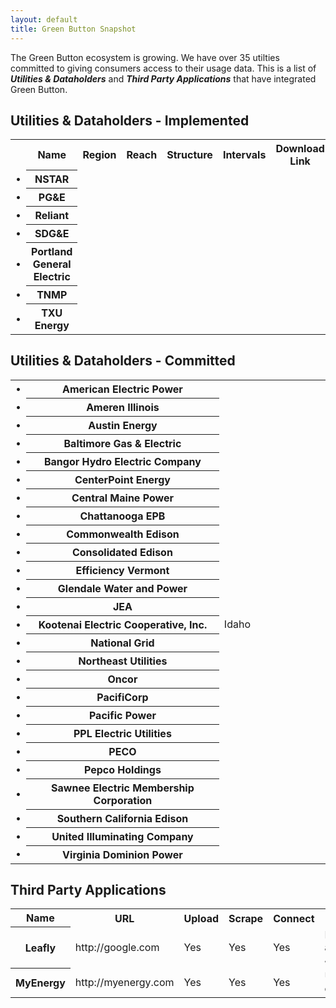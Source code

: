 ```yaml
---
layout: default
title: Green Button Snapshot
---
```


The Green Button ecosystem is growing. We have over 35 utilties committed to giving consumers access to their usage data. This is a list of ***Utilities & Dataholders*** and ***Third Party Applications*** that have integrated Green Button.


## Utilities & Dataholders - Implemented

<table>
	<tr>
		<th class="table-column"></th>
		<th class="table-column">Name</th>
		<th class="table-column">Region</th>
		<th class="table-column">Reach</th>
		<th class="table-column">Structure</th>
		<th class="table-column">Intervals</th>
		<th class="table-column">Download Link</th>
		<th class="table-column">Certification</th>
		<th class="table-column">Connect</th>
		<th class="table-column">Notes</th>
	</tr>
	<tr>
		<td class="status-none">&bull;</td> <!-- Status -->
		<th>NSTAR</th> <!-- Name -->
		<td></td> <!-- Region -->
		<td></td> <!-- Reach -->
		<td></td> <!-- Structure -->
		<td></td> <!-- Intervals -->
		<td></td> <!-- Download Link -->
		<td></td> <!-- Certification -->
		<td></td> <!-- Connect -->
		<td></td> <!-- Notes -->
	</tr>
	<tr>
		<td class="status-none">&bull;</td> <!-- Status -->
		<th>PG&amp;E</th> <!-- Name -->
		<td></td> <!-- Region -->
		<td></td> <!-- Reach -->
		<td></td> <!-- Structure -->
		<td></td> <!-- Intervals -->
		<td></td> <!-- Download Link -->
		<td></td> <!-- Certification -->
		<td></td> <!-- Connect -->
		<td></td> <!-- Notes -->
	</tr>
	<tr>
		<td class="status-none">&bull;</td> <!-- Status -->
		<th>Reliant</th> <!-- Name -->
		<td></td> <!-- Region -->
		<td></td> <!-- Reach -->
		<td></td> <!-- Structure -->
		<td></td> <!-- Intervals -->
		<td></td> <!-- Download Link -->
		<td></td> <!-- Certification -->
		<td></td> <!-- Connect -->
		<td></td> <!-- Notes -->
	</tr>
	<tr>
		<td class="status-none">&bull;</td> <!-- Status -->
		<th>SDG&amp;E</th> <!-- Name -->
		<td></td> <!-- Region -->
		<td></td> <!-- Reach -->
		<td></td> <!-- Structure -->
		<td></td> <!-- Intervals -->
		<td></td> <!-- Download Link -->
		<td></td> <!-- Certification -->
		<td></td> <!-- Connect -->
		<td></td> <!-- Notes -->
	</tr>
	<tr>
		<td class="status-none">&bull;</td> <!-- Status -->
		<th>Portland General Electric</th> <!-- Name -->
		<td></td> <!-- Region -->
		<td></td> <!-- Reach -->
		<td></td> <!-- Structure -->
		<td></td> <!-- Intervals -->
		<td></td> <!-- Download Link -->
		<td></td> <!-- Certification -->
		<td></td> <!-- Connect -->
		<td></td> <!-- Notes -->
	</tr>
	<tr>
		<td class="status-none">&bull;</td> <!-- Status -->
		<th>TNMP</th> <!-- Name -->
		<td></td> <!-- Region -->
		<td></td> <!-- Reach -->
		<td></td> <!-- Structure -->
		<td></td> <!-- Intervals -->
		<td></td> <!-- Download Link -->
		<td></td> <!-- Certification -->
		<td></td> <!-- Connect -->
		<td></td> <!-- Notes -->
	</tr>
	<tr>
		<td class="status-none">&bull;</td> <!-- Status -->
		<th>TXU Energy</th> <!-- Name -->
		<td></td> <!-- Region -->
		<td></td> <!-- Reach -->
		<td></td> <!-- Structure -->
		<td></td> <!-- Intervals -->
		<td></td> <!-- Download Link -->
		<td></td> <!-- Certification -->
		<td></td> <!-- Connect -->
		<td></td> <!-- Notes -->
	</tr>
</table>

## Utilities & Dataholders - Committed

<table>
	<tr>
		<td class="status-none">&bull;</td> <!-- Status -->
		<th>American Electric Power</th> <!-- Name -->
		<td></td> <!-- Region -->
		<td></td> <!-- Reach -->
		<td></td> <!-- Structure -->
		<td></td> <!-- Intervals -->
		<td></td> <!-- Download Link -->
		<td></td> <!-- Certification -->
		<td></td> <!-- Connect -->
		<td></td> <!-- Notes -->
	</tr>
	<tr>
		<td class="status-none">&bull;</td> <!-- Status -->
		<th>Ameren Illinois</th> <!-- Name -->
		<td></td> <!-- Region -->
		<td></td> <!-- Reach -->
		<td></td> <!-- Structure -->
		<td></td> <!-- Intervals -->
		<td></td> <!-- Download Link -->
		<td></td> <!-- Certification -->
		<td></td> <!-- Connect -->
		<td></td> <!-- Notes -->
	</tr>
	<tr>
		<td class="status-none">&bull;</td> <!-- Status -->
		<th>Austin Energy</th> <!-- Name -->
		<td></td> <!-- Region -->
		<td></td> <!-- Reach -->
		<td></td> <!-- Structure -->
		<td></td> <!-- Intervals -->
		<td></td> <!-- Download Link -->
		<td></td> <!-- Certification -->
		<td></td> <!-- Connect -->
		<td></td> <!-- Notes -->
	</tr>
	<tr>
		<td class="status-none">&bull;</td> <!-- Status -->
		<th>Baltimore Gas &amp; Electric</th> <!-- Name -->
		<td></td> <!-- Region -->
		<td></td> <!-- Reach -->
		<td></td> <!-- Structure -->
		<td></td> <!-- Intervals -->
		<td></td> <!-- Download Link -->
		<td></td> <!-- Certification -->
		<td></td> <!-- Connect -->
		<td></td> <!-- Notes -->
	</tr>
	<tr>
		<td class="status-none">&bull;</td> <!-- Status -->
		<th>Bangor Hydro Electric Company</th> <!-- Name -->
		<td></td> <!-- Region -->
		<td></td> <!-- Reach -->
		<td></td> <!-- Structure -->
		<td></td> <!-- Intervals -->
		<td></td> <!-- Download Link -->
		<td></td> <!-- Certification -->
		<td></td> <!-- Connect -->
		<td></td> <!-- Notes -->
	</tr>
	<tr>
		<td class="status-none">&bull;</td> <!-- Status -->
		<th>CenterPoint Energy</th> <!-- Name -->
		<td></td> <!-- Region -->
		<td></td> <!-- Reach -->
		<td></td> <!-- Structure -->
		<td></td> <!-- Intervals -->
		<td></td> <!-- Download Link -->
		<td></td> <!-- Certification -->
		<td></td> <!-- Connect -->
		<td></td> <!-- Notes -->
	</tr>
	<tr>
		<td class="status-none">&bull;</td> <!-- Status -->
		<th>Central Maine Power</th> <!-- Name -->
		<td></td> <!-- Region -->
		<td></td> <!-- Reach -->
		<td></td> <!-- Structure -->
		<td></td> <!-- Intervals -->
		<td></td> <!-- Download Link -->
		<td></td> <!-- Certification -->
		<td></td> <!-- Connect -->
		<td></td> <!-- Notes -->
	</tr>
	<tr>
		<td class="status-none">&bull;</td> <!-- Status -->
		<th>Chattanooga EPB</th> <!-- Name -->
		<td></td> <!-- Region -->
		<td></td> <!-- Reach -->
		<td></td> <!-- Structure -->
		<td></td> <!-- Intervals -->
		<td></td> <!-- Download Link -->
		<td></td> <!-- Certification -->
		<td></td> <!-- Connect -->
		<td></td> <!-- Notes -->
	</tr>
	<tr>
		<td class="status-none">&bull;</td> <!-- Status -->
		<th>Commonwealth Edison</th> <!-- Name -->
		<td></td> <!-- Region -->
		<td></td> <!-- Reach -->
		<td></td> <!-- Structure -->
		<td></td> <!-- Intervals -->
		<td></td> <!-- Download Link -->
		<td></td> <!-- Certification -->
		<td></td> <!-- Connect -->
		<td></td> <!-- Notes -->
	</tr>
	<tr>
		<td class="status-none">&bull;</td> <!-- Status -->
		<th>Consolidated Edison</th> <!-- Name -->
		<td></td> <!-- Region -->
		<td></td> <!-- Reach -->
		<td></td> <!-- Structure -->
		<td></td> <!-- Intervals -->
		<td></td> <!-- Download Link -->
		<td></td> <!-- Certification -->
		<td></td> <!-- Connect -->
		<td></td> <!-- Notes -->
	</tr>
	<tr>
		<td class="status-none">&bull;</td> <!-- Status -->
		<th>Efficiency Vermont</th> <!-- Name -->
		<td></td> <!-- Region -->
		<td></td> <!-- Reach -->
		<td></td> <!-- Structure -->
		<td></td> <!-- Intervals -->
		<td></td> <!-- Download Link -->
		<td></td> <!-- Certification -->
		<td></td> <!-- Connect -->
		<td></td> <!-- Notes -->
	</tr>
	<tr>
		<td class="status-none">&bull;</td> <!-- Status -->
		<th>Glendale Water and Power</th> <!-- Name -->
		<td></td> <!-- Region -->
		<td></td> <!-- Reach -->
		<td></td> <!-- Structure -->
		<td></td> <!-- Intervals -->
		<td></td> <!-- Download Link -->
		<td></td> <!-- Certification -->
		<td></td> <!-- Connect -->
		<td></td> <!-- Notes -->
	</tr>
	<tr>
		<td class="status-none">&bull;</td> <!-- Status -->
		<th>JEA</th> <!-- Name -->
		<td></td> <!-- Region -->
		<td></td> <!-- Reach -->
		<td></td> <!-- Structure -->
		<td></td> <!-- Intervals -->
		<td></td> <!-- Download Link -->
		<td></td> <!-- Certification -->
		<td></td> <!-- Connect -->
		<td></td> <!-- Notes -->
	</tr>
	<tr>
		<td class="status-none">&bull;</td> <!-- Status -->
		<th>Kootenai Electric Cooperative, Inc.</th> <!-- Name -->
		<td>Idaho</td> <!-- Region -->
		<td></td> <!-- Reach -->
		<td></td> <!-- Structure -->
		<td></td> <!-- Intervals -->
		<td></td> <!-- Download Link -->
		<td></td> <!-- Certification -->
		<td></td> <!-- Connect -->
		<td></td> <!-- Notes -->
	</tr>
	<tr>
		<td class="status-none">&bull;</td> <!-- Status -->
		<th>National Grid</th> <!-- Name -->
		<td></td> <!-- Region -->
		<td></td> <!-- Reach -->
		<td></td> <!-- Structure -->
		<td></td> <!-- Intervals -->
		<td></td> <!-- Download Link -->
		<td></td> <!-- Certification -->
		<td></td> <!-- Connect -->
		<td></td> <!-- Notes -->
	</tr>
	<tr>
		<td class="status-none">&bull;</td> <!-- Status -->
		<th>Northeast Utilities</th> <!-- Name -->
		<td></td> <!-- Region -->
		<td></td> <!-- Reach -->
		<td></td> <!-- Structure -->
		<td></td> <!-- Intervals -->
		<td></td> <!-- Download Link -->
		<td></td> <!-- Certification -->
		<td></td> <!-- Connect -->
		<td></td> <!-- Notes -->
	</tr>
	<tr>
		<td class="status-none">&bull;</td> <!-- Status -->
		<th>Oncor</th> <!-- Name -->
		<td></td> <!-- Region -->
		<td></td> <!-- Reach -->
		<td></td> <!-- Structure -->
		<td></td> <!-- Intervals -->
		<td></td> <!-- Download Link -->
		<td></td> <!-- Certification -->
		<td></td> <!-- Connect -->
		<td></td> <!-- Notes -->
	</tr>
	<tr>
		<td class="status-none">&bull;</td> <!-- Status -->
		<th>PacifiCorp</th> <!-- Name -->
		<td></td> <!-- Region -->
		<td></td> <!-- Reach -->
		<td></td> <!-- Structure -->
		<td></td> <!-- Intervals -->
		<td></td> <!-- Download Link -->
		<td></td> <!-- Certification -->
		<td></td> <!-- Connect -->
		<td></td> <!-- Notes -->
	</tr>
	<tr>
		<td class="status-none">&bull;</td> <!-- Status -->
		<th>Pacific Power</th> <!-- Name -->
		<td></td> <!-- Region -->
		<td></td> <!-- Reach -->
		<td></td> <!-- Structure -->
		<td></td> <!-- Intervals -->
		<td></td> <!-- Download Link -->
		<td></td> <!-- Certification -->
		<td></td> <!-- Connect -->
		<td></td> <!-- Notes -->
	</tr>
	<tr>
		<td class="status-none">&bull;</td> <!-- Status -->
		<th>PPL Electric Utilities</th> <!-- Name -->
		<td></td> <!-- Region -->
		<td></td> <!-- Reach -->
		<td></td> <!-- Structure -->
		<td></td> <!-- Intervals -->
		<td></td> <!-- Download Link -->
		<td></td> <!-- Certification -->
		<td></td> <!-- Connect -->
		<td></td> <!-- Notes -->
	</tr>
	<tr>
		<td class="status-none">&bull;</td> <!-- Status -->
		<th>PECO</th> <!-- Name -->
		<td></td> <!-- Region -->
		<td></td> <!-- Reach -->
		<td></td> <!-- Structure -->
		<td></td> <!-- Intervals -->
		<td></td> <!-- Download Link -->
		<td></td> <!-- Certification -->
		<td></td> <!-- Connect -->
		<td></td> <!-- Notes -->
	</tr>
	<tr>
		<td class="status-none">&bull;</td> <!-- Status -->
		<th>Pepco Holdings</th> <!-- Name -->
		<td></td> <!-- Region -->
		<td></td> <!-- Reach -->
		<td></td> <!-- Structure -->
		<td></td> <!-- Intervals -->
		<td></td> <!-- Download Link -->
		<td></td> <!-- Certification -->
		<td></td> <!-- Connect -->
		<td></td> <!-- Notes -->
	</tr>
	<tr>
		<td class="status-none">&bull;</td> <!-- Status -->
		<th>Sawnee Electric Membership Corporation</th> <!-- Name -->
		<td></td> <!-- Region -->
		<td></td> <!-- Reach -->
		<td></td> <!-- Structure -->
		<td></td> <!-- Intervals -->
		<td></td> <!-- Download Link -->
		<td></td> <!-- Certification -->
		<td></td> <!-- Connect -->
		<td></td> <!-- Notes -->
	</tr>
	<tr>
		<td class="status-none">&bull;</td> <!-- Status -->
		<th>Southern California Edison</th> <!-- Name -->
		<td></td> <!-- Region -->
		<td></td> <!-- Reach -->
		<td></td> <!-- Structure -->
		<td></td> <!-- Intervals -->
		<td></td> <!-- Download Link -->
		<td></td> <!-- Certification -->
		<td></td> <!-- Connect -->
		<td></td> <!-- Notes -->
	</tr>
	<tr>
		<td class="status-none">&bull;</td> <!-- Status -->
		<th>United Illuminating Company</th> <!-- Name -->
		<td></td> <!-- Region -->
		<td></td> <!-- Reach -->
		<td></td> <!-- Structure -->
		<td></td> <!-- Intervals -->
		<td></td> <!-- Download Link -->
		<td></td> <!-- Certification -->
		<td></td> <!-- Connect -->
		<td></td> <!-- Notes -->
	</tr>
	<tr>
		<td class="status-none">&bull;</td> <!-- Status -->
		<th>Virginia Dominion Power</th> <!-- Name -->
		<td></td> <!-- Region -->
		<td></td> <!-- Reach -->
		<td></td> <!-- Structure -->
		<td></td> <!-- Intervals -->
		<td></td> <!-- Download Link -->
		<td></td> <!-- Certification -->
		<td></td> <!-- Connect -->
		<td></td> <!-- Notes -->
	</tr>
</table>

## Third Party Applications

<table>
	<tr>
		<th class="table-column">Name</th>
		<th class="table-column">URL</th>
		<th class="table-column">Upload</th>
		<th class="table-column">Scrape</th>
		<th class="table-column">Connect</th>
		<th class="table-column">Notes</th>
	</tr>
	<tr>
		<th>Leafly</th>
		<td>http://google.com</td>
		<td>Yes</td>
		<td>Yes</td>
		<td>Yes</td>
		<td>Presented at Data Jam</td>
	</tr>
	<tr class="odd">
		<th>MyEnergy</th>
		<td>http://myenergy.com</td>
		<td>Yes</td>
		<td>Yes</td>
		<td>Yes</td>
		<td>Universal connect...</td>
	</tr>
</table>
